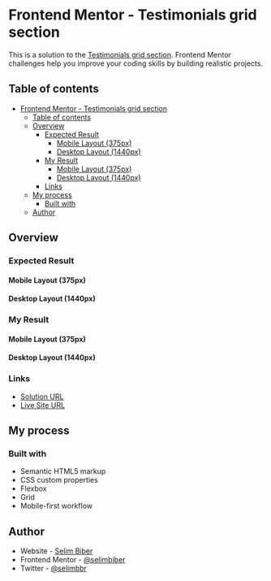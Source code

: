 # Frontend Mentor - Testimonials grid section

This is a solution to the [Testimonials grid section](https://www.frontendmentor.io/solutions/testimonials-grid-section-SJ-x9bgLop). Frontend Mentor challenges help you improve your coding skills by building realistic projects. 

## Table of contents

- [Frontend Mentor - Testimonials grid section](#frontend-mentor---testimonials-grid-section)
  - [Table of contents](#table-of-contents)
  - [Overview](#overview)
    - [Expected Result](#expected-result)
      - [Mobile Layout (375px)](#mobile-layout-375px)
      - [Desktop Layout (1440px)](#desktop-layout-1440px)
    - [My Result](#my-result)
      - [Mobile Layout (375px)](#mobile-layout-375px-1)
      - [Desktop Layout (1440px)](#desktop-layout-1440px-1)
    - [Links](#links)
  - [My process](#my-process)
    - [Built with](#built-with)
  - [Author](#author)

## Overview

### Expected Result

#### Mobile Layout (375px)



#### Desktop Layout (1440px)



### My Result

#### Mobile Layout (375px)



#### Desktop Layout (1440px)



### Links

- [Solution URL](https://www.frontendmentor.io/solutions/testimonials-grid-section-SJ-x9bgLop)
- [Live Site URL](https://htmlpreview.github.io/?https://github.com/selimbiber/30Day30Project-HTML5-CSS3-Challenges/blob/main/Day30-testimonials-grid-section/index.html)

## My process

### Built with

- Semantic HTML5 markup
- CSS custom properties
- Flexbox
- Grid
- Mobile-first workflow

## Author

- Website - [Selim Biber](https://www.selimbiber.dev)
- Frontend Mentor - [@selimbiber](https://www.frontendmentor.io/profile/selimbiber)
- Twitter - [@selimbbr](https://www.twitter.com/selimbbr)